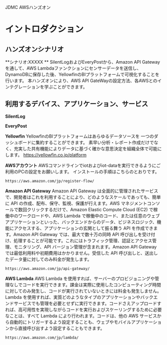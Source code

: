 JDMC AWSハンズオン

# イントロダクション

## ハンズオンシナリオ
**シナリオ:XXXXX **
SilentLogおよびEveryPostから、Amazon API Gatewayを通して、AWS Lambdaファンクションにセンサーデータを送信し、DynamoDBに保存した後、YellowfinのBIプラットフォームで可視化することを行います。
本ハンズオンにより、AWS API GateWayの設定方法、各AWSとのインテグレーションを学ぶことができます。

## 利用するデバイス、アプリケーション、サービス
**SilentLog**

**EveryPost**

**Yellowfin**
YellowfinのBIプラットフォームはあらゆるデータソースを
一つのダッシュボードに集約することができます。
素早い分析・レポート作成だけでなく、充実した共有機能によりデータに基づく確かな意思決定を組織全体で可能にします。
    https://yellowfin.co.jp/platform


**AWSアカウント**
AWSコマンドラインでiotおよびiot-dataを実行できるようにご利用のPCの設定をお願いします。
インストールの手順はこちらのとおりです。

    https://aws.amazon.com/jp/register-flow/

**Amazon API Gateway**
Amazon API Gateway は全面的に管理されたサービスで、開発者はこれを利用することにより、どのようなスケールであっても、簡単に API の作成、配布、保守、監視、保護が行えます。AWS マネジメントコンソールで数回クリックするだけで、Amazon Elastic Compute Cloud (EC2) で稼働中のワークロードや、AWS Lambda で稼働中のコード、または任意のウェブアプリケーションといった、バックエンドからのデータ、ビジネスロジック、機能にアクセスする、アプリケーションの玄関として振る舞う API を作成できます。Amazon API Gateway では、最大で数十万の同時 API 呼び出しを受け付け、処理することが可能です。これにはトラフィック管理、認証とアクセス管理、モニタリング、API バージョン管理が含まれます。Amazon API Gateway では最低利用料や初期費用はかかりません。受信した API 呼び出しと、送出したデータ量に対してのみ料金が発生します。

    https://aws.amazon.com/jp/api-gateway/
      
**AWS Lambda**
AWS Lambda を使用すれば、サーバーのプロビジョニングや管理なしでコードを実行できます。課金は実際に使用したコンピューティング時間に対してのみ発生し、コードが実行されていないときには料金も発生しません。Lambda を使用すれば、実質どのようなタイプのアプリケーションやバックエンドサービスでも管理を必要とせずに実行できます。コードさえアップロードすれば、高可用性を実現しながらコードを実行およびスケーリングするために必要なことは、すべて Lambda により行われます。コードは、他の AWS サービスから自動的にトリガーするよう設定することも、ウェブやモバイルアプリケーションから直接呼び出すよう設定することもできます。

    https://aws.amazon.com/jp/lambda/
    
